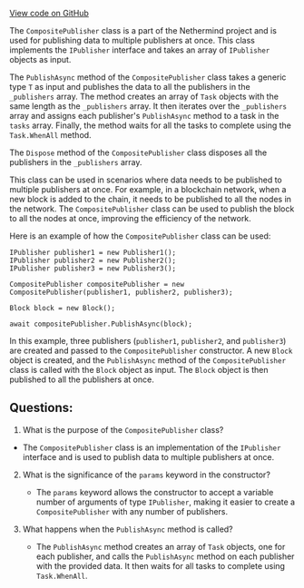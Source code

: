 [View code on GitHub](https://github.com/nethermindeth/nethermind/Nethermind.Core/PubSub/CompositePublisher.cs)

The `CompositePublisher` class is a part of the Nethermind project and is used for publishing data to multiple publishers at once. This class implements the `IPublisher` interface and takes an array of `IPublisher` objects as input. 

The `PublishAsync` method of the `CompositePublisher` class takes a generic type `T` as input and publishes the data to all the publishers in the `_publishers` array. The method creates an array of `Task` objects with the same length as the `_publishers` array. It then iterates over the `_publishers` array and assigns each publisher's `PublishAsync` method to a task in the `tasks` array. Finally, the method waits for all the tasks to complete using the `Task.WhenAll` method.

The `Dispose` method of the `CompositePublisher` class disposes all the publishers in the `_publishers` array.

This class can be used in scenarios where data needs to be published to multiple publishers at once. For example, in a blockchain network, when a new block is added to the chain, it needs to be published to all the nodes in the network. The `CompositePublisher` class can be used to publish the block to all the nodes at once, improving the efficiency of the network.

Here is an example of how the `CompositePublisher` class can be used:

```
IPublisher publisher1 = new Publisher1();
IPublisher publisher2 = new Publisher2();
IPublisher publisher3 = new Publisher3();

CompositePublisher compositePublisher = new CompositePublisher(publisher1, publisher2, publisher3);

Block block = new Block();

await compositePublisher.PublishAsync(block);
```

In this example, three publishers (`publisher1`, `publisher2`, and `publisher3`) are created and passed to the `CompositePublisher` constructor. A new `Block` object is created, and the `PublishAsync` method of the `CompositePublisher` class is called with the `Block` object as input. The `Block` object is then published to all the publishers at once.
## Questions: 
 1. What is the purpose of the `CompositePublisher` class?
   - The `CompositePublisher` class is an implementation of the `IPublisher` interface and is used to publish data to multiple publishers at once.

2. What is the significance of the `params` keyword in the constructor?
   - The `params` keyword allows the constructor to accept a variable number of arguments of type `IPublisher`, making it easier to create a `CompositePublisher` with any number of publishers.

3. What happens when the `PublishAsync` method is called?
   - The `PublishAsync` method creates an array of `Task` objects, one for each publisher, and calls the `PublishAsync` method on each publisher with the provided data. It then waits for all tasks to complete using `Task.WhenAll`.